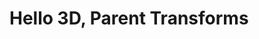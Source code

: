 # Hello 3D, Parent Transforms

<div id="example"></div>
<script type="application/javascript">
  new Vue({
    el: '#example',
    template: '<code-vue class="full" :template="code" mode="html>iframe" :debounce="200" />',
    data: {
      code:
`<script src="${location.origin+location.pathname}/global.js"><\/script>

<i-scene>
  <i-node position="50 50">
    <i-node position="50 50">
      <i-node
        id="container"
        size="100 100"
        position="50 50"
      >
        Hello 3D World, at position 150,150!
      </i-node>
    </i-node>
  </i-node>
</i-scene>

<style>
  html, body {
    margin: 0; padding: 0;
    height: 100%; width: 100%;
  }
  i-scene { background: #333 }
  i-node { background: royalblue }
</style>

<script>
  infamous.useDefaultNames()
  container.rotation = (x, y, z) => [x, ++y, z]
<\/script>
`
    },
  })
</script>
